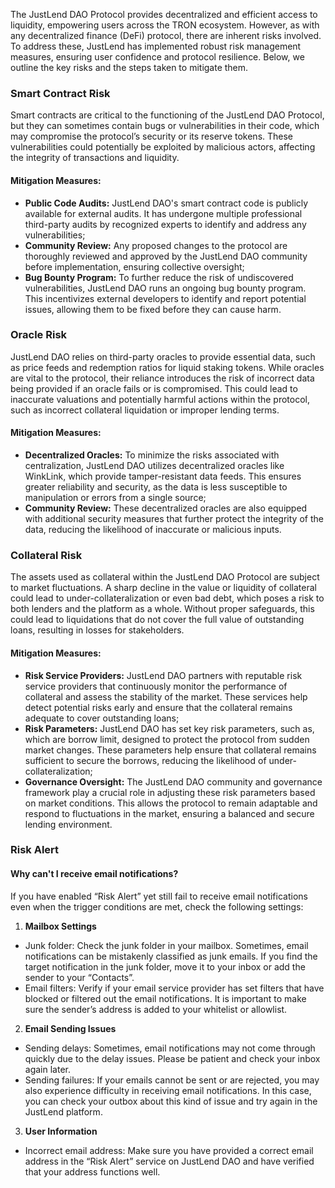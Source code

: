 The JustLend  DAO Protocol provides decentralized and efficient access to liquidity, empowering users across the TRON ecosystem. However, as with any decentralized finance (DeFi) protocol, there are inherent risks involved. To address these, JustLend has implemented robust risk management measures, ensuring user confidence and protocol resilience. Below, we outline the key risks and the steps taken to mitigate them.

### **Smart Contract Risk**
Smart contracts are critical to the functioning of the JustLend DAO Protocol, but they can sometimes contain bugs or vulnerabilities in their code, which may compromise the protocol’s security or its reserve tokens. These vulnerabilities could potentially be exploited by malicious actors, affecting the integrity of transactions and liquidity.

#### Mitigation Measures:
* **Public Code Audits:** JustLend DAO's smart contract code is publicly available for external audits. It has undergone multiple professional third-party audits by recognized experts to identify and address any vulnerabilities;
* **Community Review:** Any proposed changes to the protocol are thoroughly reviewed and approved by the JustLend DAO community before implementation, ensuring collective oversight;
* **Bug Bounty Program:** To further reduce the risk of undiscovered vulnerabilities, JustLend DAO runs an ongoing bug bounty program. This incentivizes external developers to identify and report potential issues, allowing them to be fixed before they can cause harm.

### **Oracle Risk**
JustLend DAO relies on third-party oracles to provide essential data, such as price feeds and redemption ratios for liquid staking tokens. While oracles are vital to the protocol, their reliance introduces the risk of incorrect data being provided if an oracle fails or is compromised. This could lead to inaccurate valuations and potentially harmful actions within the protocol, such as incorrect collateral liquidation or improper lending terms.

#### Mitigation Measures:
* **Decentralized Oracles:** To minimize the risks associated with centralization, JustLend DAO utilizes decentralized oracles like WinkLink, which provide tamper-resistant data feeds. This ensures greater reliability and security, as the data is less susceptible to manipulation or errors from a single source;
* **Community Review:** These decentralized oracles are also equipped with additional security measures that further protect the integrity of the data, reducing the likelihood of inaccurate or malicious inputs.

### **Collateral Risk**
The assets used as collateral within the JustLend DAO Protocol are subject to market fluctuations. A sharp decline in the value or liquidity of collateral could lead to under-collateralization or even bad debt, which poses a risk to both lenders and the platform as a whole. Without proper safeguards, this could lead to liquidations that do not cover the full value of outstanding loans, resulting in losses for stakeholders.

#### Mitigation Measures:
* **Risk Service Providers:** JustLend DAO partners with reputable risk service providers that continuously monitor the performance of collateral and assess the stability of the market. These services help detect potential risks early and ensure that the collateral remains adequate to cover outstanding loans;
* **Risk Parameters:** JustLend DAO has set key risk parameters, such as, which are borrow limit, designed to protect the protocol from sudden market changes. These parameters help ensure that collateral remains sufficient to secure the borrows, reducing the likelihood of under-collateralization;
* **Governance Oversight:** The JustLend DAO community and governance framework play a crucial role in adjusting these risk parameters based on market conditions. This allows the protocol to remain adaptable and respond to fluctuations in the market, ensuring a balanced and secure lending environment.

### **Risk Alert**

#### Why can't I receive email notifications?
If you have enabled “Risk Alert” yet still fail to receive email notifications even when the trigger conditions are met, check the following settings:

1. **Mailbox Settings**
  * Junk folder: Check the junk folder in your mailbox. Sometimes, email notifications can be mistakenly classified as junk emails. If you find the target notification in the junk folder, move it to your inbox or add the sender to your “Contacts”.
  * Email filters: Verify if your email service provider has set filters that have blocked or filtered out the email notifications. It is important to make sure the sender’s address is added to your whitelist or allowlist.
2. **Email Sending Issues**
  * Sending delays: Sometimes, email notifications may not come through quickly due to the delay issues. Please be patient and check your inbox again later.
  * Sending failures: If your emails cannot be sent or are rejected, you may also experience difficulty in receiving email notifications. In this case, you can check your outbox about this kind of issue and try again in the JustLend platform.
3. **User Information**
  * Incorrect email address: Make sure you have provided a correct email address in the “Risk Alert” service on JustLend DAO and have verified that your address functions well.
